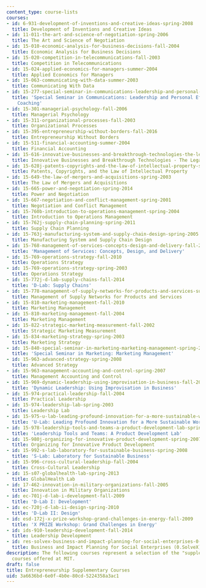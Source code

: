 ```yaml
---
content_type: course-lists
courses:
- id: 6-931-development-of-inventions-and-creative-ideas-spring-2008
  title: Development of Inventions and Creative Ideas
- id: 11-011-the-art-and-science-of-negotiation-spring-2006
  title: The Art and Science of Negotiation
- id: 15-010-economic-analysis-for-business-decisions-fall-2004
  title: Economic Analysis for Business Decisions
- id: 15-020-competition-in-telecommunications-fall-2003
  title: Competition in Telecommunications
- id: 15-024-applied-economics-for-managers-summer-2004
  title: Applied Economics for Managers
- id: 15-063-communicating-with-data-summer-2003
  title: Communicating With Data
- id: 15-277-special-seminar-in-communications-leadership-and-personal-effectiveness-coaching-fall-2008
  title: 'Special Seminar in Communications: Leadership and Personal Effectiveness
    Coaching'
- id: 15-301-managerial-psychology-fall-2006
  title: Managerial Psychology
- id: 15-311-organizational-processes-fall-2003
  title: Organizational Processes
- id: 15-395-entrepreneurship-without-borders-fall-2016
  title: Entrepreneurship Without Borders
- id: 15-511-financial-accounting-summer-2004
  title: Financial Accounting
- id: 15-616-innovative-businesses-and-breakthrough-technologies-the-legal-issues-fall-2004
  title: Innovative Businesses and Breakthrough Technologies - The Legal Issues
- id: 15-628j-patents-copyrights-and-the-law-of-intellectual-property-spring-2013
  title: Patents, Copyrights, and the Law of Intellectual Property
- id: 15-649-the-law-of-mergers-and-acquisitions-spring-2003
  title: The Law of Mergers and Acquisitions
- id: 15-665-power-and-negotiation-spring-2014
  title: Power and Negotiation
- id: 15-667-negotiation-and-conflict-management-spring-2001
  title: Negotiation and Conflict Management
- id: 15-760b-introduction-to-operations-management-spring-2004
  title: Introduction to Operations Management
- id: 15-762j-supply-chain-planning-spring-2011
  title: Supply Chain Planning
- id: 15-763j-manufacturing-system-and-supply-chain-design-spring-2005
  title: Manufacturing System and Supply Chain Design
- id: 15-768-management-of-services-concepts-design-and-delivery-fall-2010
  title: 'Management of Services: Concepts, Design, and Delivery'
- id: 15-769-operations-strategy-fall-2010
  title: Operations Strategy
- id: 15-769-operations-strategy-spring-2003
  title: Operations Strategy
- id: 15-772j-d-lab-supply-chains-fall-2014
  title: 'D-Lab: Supply Chains'
- id: 15-778-management-of-supply-networks-for-products-and-services-summer-2004
  title: Management of Supply Networks for Products and Services
- id: 15-810-marketing-management-fall-2010
  title: Marketing Management
- id: 15-810-marketing-management-fall-2004
  title: Marketing Management
- id: 15-822-strategic-marketing-measurement-fall-2002
  title: Strategic Marketing Measurement
- id: 15-834-marketing-strategy-spring-2003
  title: Marketing Strategy
- id: 15-840-special-seminar-in-marketing-marketing-management-spring-2004
  title: 'Special Seminar in Marketing: Marketing Management'
- id: 15-963-advanced-strategy-spring-2008
  title: Advanced Strategy
- id: 15-963-management-accounting-and-control-spring-2007
  title: Management Accounting and Control
- id: 15-969-dynamic-leadership-using-improvisation-in-business-fall-2004
  title: 'Dynamic Leadership: Using Improvisation in Business'
- id: 15-974-practical-leadership-fall-2004
  title: Practical Leadership
- id: 15-974-leadership-lab-spring-2003
  title: Leadership Lab
- id: 15-975-u-lab-leading-profound-innovation-for-a-more-sustainable-world-fall-2010
  title: 'U-Lab: Leading Profound Innovation for a More Sustainable World'
- id: 15-978-leadership-tools-and-teams-a-product-development-lab-spring-2007
  title: 'Leadership Tools and Teams: A Product Development Lab'
- id: 15-980j-organizing-for-innovative-product-development-spring-2007
  title: Organizing for Innovative Product Development
- id: 15-992-s-lab-laboratory-for-sustainable-business-spring-2008
  title: 'S-Lab: Laboratory for Sustainable Business'
- id: 15-996-cross-cultural-leadership-fall-2004
  title: Cross-Cultural Leadership
- id: 15-s07-globalhealth-lab-spring-2013
  title: GlobalHealth Lab
- id: 17-462-innovation-in-military-organizations-fall-2005
  title: Innovation in Military Organizations
- id: ec-701j-d-lab-i-development-fall-2009
  title: 'D-Lab I: Development'
- id: ec-720j-d-lab-ii-design-spring-2010
  title: 'D-Lab II: Design'
- id: esd-172j-x-prize-workshop-grand-challenges-in-energy-fall-2009
  title: 'X PRIZE Workshop: Grand Challenges in Energy'
- id: ids-910-leadership-development-fall-2014
  title: Leadership Development
- id: res-solvex-business-and-impact-planning-for-social-enterprises-0-solvex-summer-2021
  title: Business and Impact Planning for Social Enterprises (0.SolveX)
description: The following courses represent a selection of the "supplementary" entrepreneurship
  courses offered at MIT.
draft: false
title: Entrepreneurship Supplementary Courses
uid: 3a6636bd-6e0f-4b0e-80cd-5224358a3ac1
---
```

